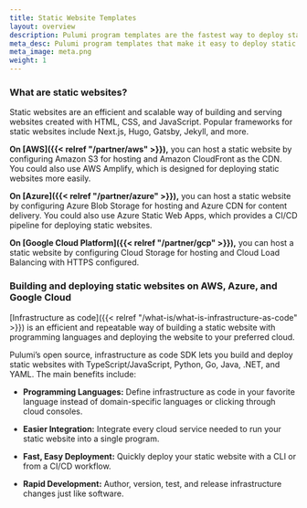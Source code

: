```yaml
---
title: Static Website Templates
layout: overview
description: Pulumi program templates are the fastest way to deploy static websites on AWS, Azure, or Google Cloud Platform. Templates come with predefined infrastructure as code so you can get started instantly.
meta_desc: Pulumi program templates that make it easy to deploy static websites on AWS, Azure, or Google Cloud Platform.
meta_image: meta.png
weight: 1
---
```



### What are static websites?

Static websites are an efficient and scalable way of building and serving websites created with HTML, CSS, and JavaScript. Popular frameworks for static websites include Next.js, Hugo, Gatsby, Jekyll, and more.

**On [AWS]({{< relref "/partner/aws" >}}),** you can host a static website by configuring Amazon S3 for hosting and Amazon CloudFront as the CDN. You could also use AWS Amplify, which is designed for deploying static websites more easily.

**On [Azure]({{< relref "/partner/azure" >}}),** you can host a static website by configuring Azure Blob Storage for hosting and Azure CDN for content delivery. You could also use Azure Static Web Apps, which provides a CI/CD pipeline for deploying static websites.

**On [Google Cloud Platform]({{< relref "/partner/gcp" >}}),** you can host a static website by configuring Cloud Storage for hosting and Cloud Load Balancing with HTTPS configured.

### Building and deploying static websites on AWS, Azure, and Google Cloud

[Infrastructure as code]({{< relref "/what-is/what-is-infrastructure-as-code" >}}) is an efficient and repeatable way of building a static website with programming languages and deploying the website to your preferred cloud.

Pulumi’s open source, infrastructure as code SDK lets you build and deploy static websites with TypeScript/JavaScript, Python, Go, Java, .NET, and YAML. The main benefits include:

* **Programming Languages:** Define infrastructure as code in your favorite language instead of domain-specific languages or clicking through cloud consoles.

* **Easier Integration:** Integrate every cloud service needed to run your static website into a single program.

* **Fast, Easy Deployment:** Quickly deploy your static website with a CLI or from a CI/CD workflow.

* **Rapid Development:** Author, version, test, and release infrastructure changes just like software.
